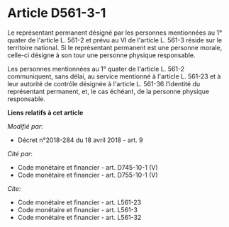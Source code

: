 # Article D561-3-1

Le représentant permanent désigné par les personnes mentionnées au 1° quater de l'article L. 561-2 et prévu au VI de
l'article L. 561-3 réside sur le territoire national. Si le représentant permanent est une personne morale, celle-ci désigne
à son tour une personne physique responsable.

Les personnes mentionnées au 1° quater de l'article L. 561-2 communiquent, sans délai, au service mentionné à l'article L.
561-23 et à leur autorité de contrôle désignée à l'article L. 561-36 l'identité du représentant permanent, et, le cas
échéant, de la personne physique responsable.

**Liens relatifs à cet article**

_Modifié par_:

  - Décret n°2018-284 du 18 avril 2018 - art. 9

_Cité par_:

  - Code monétaire et financier - art. D745-10-1 (V)
  - Code monétaire et financier - art. D755-10-1 (V)

_Cite_:

  - Code monétaire et financier - art. L561-23
  - Code monétaire et financier - art. L561-3
  - Code monétaire et financier - art. L561-32
